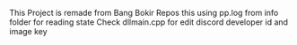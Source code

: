 This Project is remade from Bang Bokir Repos
this using pp.log from info folder for reading state 
Check dllmain.cpp for edit discord developer id and image key

